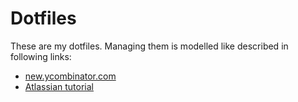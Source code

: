 # Dotfiles
These are my dotfiles. Managing them is modelled like described in following
links:

- [new.ycombinator.com](https://news.ycombinator.com/item?id=11070797)
- [Atlassian tutorial](https://www.atlassian.com/git/tutorials/dotfiles)


